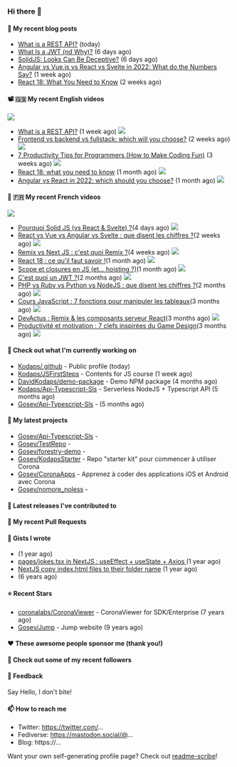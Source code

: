 ### Hi there 👋


#### 📜 My recent blog posts

- [What is a REST API?](https://levelup.gitconnected.com/what-is-a-rest-api-6471b08eb575?source=rss-e68daed69805------2) (today)
- [What Is a JWT (nd Why)?](https://levelup.gitconnected.com/what-is-a-jwt-nd-why-2bd0c74aa26f?source=rss-e68daed69805------2) (6 days ago)
- [SolidJS: Looks Can Be Deceptive?](https://javascript.plainenglish.io/solidjs-looks-can-be-deceptive-65b2f91360fe?source=rss-e68daed69805------2) (6 days ago)
- [Angular vs Vue.js vs React vs Svelte in 2022: What do the Numbers Say?](https://javascript.plainenglish.io/angular-vs-vue-js-vs-react-vs-svelte-in-2022-what-do-the-numbers-say-7ae38a549d8d?source=rss-e68daed69805------2) (1 week ago)
- [React 18: What You Need to Know](https://javascript.plainenglish.io/react-18-what-you-need-to-know-d7bed3216e2e?source=rss-e68daed69805------2) (2 weeks ago)

#### 📽 🇬🇧 My recent English videos
<img src="https://img.shields.io/youtube/channel/subscribers/UC2DOovF-OjIQ6nHClUyLKKQ?style=for-the-badge"></img>


- [What is a REST API?](https://www.youtube.com/watch?v=2CpwxpLcxfU)  (1 week ago)
<img src="https://img.shields.io/youtube/views/2CpwxpLcxfU?style=flat-square"> </img>
- [Frontend vs backend vs fullstack: which will you choose?](https://www.youtube.com/watch?v=83VZulS0H5g)  (2 weeks ago)
<img src="https://img.shields.io/youtube/views/83VZulS0H5g?style=flat-square"> </img>
- [7 Productivity Tips  for Programmers (How to Make Coding Fun)](https://www.youtube.com/watch?v=RN2hUjA_RS4)  (3 weeks ago)
<img src="https://img.shields.io/youtube/views/RN2hUjA_RS4?style=flat-square"> </img>
- [React 18: what you need to know](https://www.youtube.com/watch?v=kWI_CrWn8yU)  (1 month ago)
<img src="https://img.shields.io/youtube/views/kWI_CrWn8yU?style=flat-square"> </img>
- [Angular vs React in 2022: which should you choose?](https://www.youtube.com/watch?v=CynLOUL9vsU)  (1 month ago)
<img src="https://img.shields.io/youtube/views/CynLOUL9vsU?style=flat-square"> </img>

#### 📜 🇫🇷 My recent French videos
<img src="https://img.shields.io/youtube/channel/subscribers/UCzdX32OIhpfrdxQRhN2s98w?style=for-the-badge"></img>

- [Pourquoi Solid JS (vs React &amp; Svelte) ?](https://www.youtube.com/watch?v=4Xnt2ASdFbA)(4 days ago)
 <img src="https://img.shields.io/youtube/views/4Xnt2ASdFbA?style=flat-square"> </img>
- [React vs Vue vs Angular vs Svelte : que disent les chiffres ?](https://www.youtube.com/watch?v=5Es-oq-o0Qg)(2 weeks ago)
 <img src="https://img.shields.io/youtube/views/5Es-oq-o0Qg?style=flat-square"> </img>
- [Remix vs Next JS : c&#39;est quoi Remix ?](https://www.youtube.com/watch?v=MfBXjOgef-U)(4 weeks ago)
 <img src="https://img.shields.io/youtube/views/MfBXjOgef-U?style=flat-square"> </img>
- [React 18 : ce qu&#39;il faut savoir !](https://www.youtube.com/watch?v=d6nkWVUo5vw)(1 month ago)
 <img src="https://img.shields.io/youtube/views/d6nkWVUo5vw?style=flat-square"> </img>
- [Scope et closures en JS (et... hoisting ?)](https://www.youtube.com/watch?v=LYvQWwsKiME)(1 month ago)
 <img src="https://img.shields.io/youtube/views/LYvQWwsKiME?style=flat-square"> </img>
- [C&#39;est quoi un JWT ?](https://www.youtube.com/watch?v=5qNfPBcogCs)(2 months ago)
 <img src="https://img.shields.io/youtube/views/5qNfPBcogCs?style=flat-square"> </img>
- [PHP vs Ruby vs Python vs NodeJS : que disent les chiffres ?](https://www.youtube.com/watch?v=evT5fptnRSo)(2 months ago)
 <img src="https://img.shields.io/youtube/views/evT5fptnRSo?style=flat-square"> </img>
- [Cours JavaScript : 7 fonctions pour manipuler les tableaux](https://www.youtube.com/watch?v=-9nygSaeN40)(3 months ago)
 <img src="https://img.shields.io/youtube/views/-9nygSaeN40?style=flat-square"> </img>
- [DevActus : Remix &amp; les composants serveur React](https://www.youtube.com/watch?v=uC4Wd9OJNHY)(3 months ago)
 <img src="https://img.shields.io/youtube/views/uC4Wd9OJNHY?style=flat-square"> </img>
- [Productivité et motivation : 7 clefs inspirées du Game Design](https://www.youtube.com/watch?v=2b6OWB380Gw)(3 months ago)
 <img src="https://img.shields.io/youtube/views/2b6OWB380Gw?style=flat-square"> </img>

#### 👷 Check out what I'm currently working on

- [Kodaps/.github](https://github.com/Kodaps/.github) - Public profile (today)
- [Kodaps/JSFirstSteps](https://github.com/Kodaps/JSFirstSteps) - Contents for JS course (1 week ago)
- [DavidKodaps/demo-package](https://github.com/DavidKodaps/demo-package) - Demo NPM package (4 months ago)
- [Kodaps/Api-Typescript-Sls](https://github.com/Kodaps/Api-Typescript-Sls) - Serverless NodeJS &#43; Typescript API  (5 months ago)
- [Gosev/Api-Typescript-Sls](https://github.com/Gosev/Api-Typescript-Sls) -  (5 months ago)

#### 🌱 My latest projects

- [Gosev/Api-Typescript-Sls](https://github.com/Gosev/Api-Typescript-Sls) - 
- [Gosev/TestRepo](https://github.com/Gosev/TestRepo) - 
- [Gosev/forestry-demo](https://github.com/Gosev/forestry-demo) - 
- [Gosev/KodapsStarter](https://github.com/Gosev/KodapsStarter) - Repo &#34;starter kit&#34; pour commencer à utiliser Corona
- [Gosev/CoronaApps](https://github.com/Gosev/CoronaApps) - Apprenez à coder des applications iOS et Android avec Corona
- [Gosev/nomore_noless](https://github.com/Gosev/nomore_noless) - 


#### 🔭 Latest releases I've contributed to


#### 🔨 My recent Pull Requests



#### 📓 Gists I wrote

- [](https://gist.github.com/ce3defb6415b67ec03f48fa11fc158f0) (1 year ago)
- [pages/jokes.tsx in NextJS : useEffect &#43; useState &#43; Axios ](https://gist.github.com/fbd960d5a653bf0f527678f038d5bee1) (1 year ago)
- [NextJS copy index.html files to their folder name](https://gist.github.com/e04abeb6079273b3be54ee6496a0b309) (1 year ago)
- [](https://gist.github.com/a144834b9542ab523a10) (6 years ago)

#### ⭐ Recent Stars

- [coronalabs/CoronaViewer](https://github.com/coronalabs/CoronaViewer) - CoronaViewer for SDK/Enterprise (7 years ago)
- [Gosev/Jump](https://github.com/Gosev/Jump) - Jump website (9 years ago)

#### ❤️ These awesome people sponsor me (thank you!)


#### 👯 Check out some of my recent followers


#### 💬 Feedback

Say Hello, I don't bite!

#### 📫 How to reach me

- Twitter: https://twitter.com/...
- Fediverse: https://mastodon.social/@...
- Blog: https://...

Want your own self-generating profile page? Check out [readme-scribe](https://github.com/muesli/readme-scribe)!
